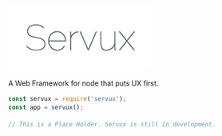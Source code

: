 ![Servux Logo](/assets/servux.png)

A Web Framework for node that puts UX first.

```js
const servux = require('servux');
const app = servux();

// This is a Place Holder. Servux is still in development.
```